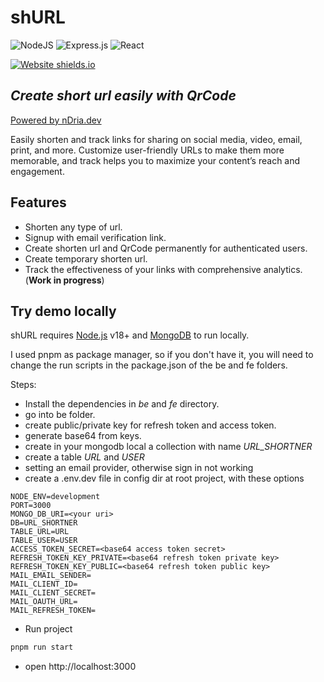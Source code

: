 # shURL
![NodeJS](https://img.shields.io/badge/node.js-6DA55F?style=for-the-badge&logo=node.js&logoColor=white)
![Express.js](https://img.shields.io/badge/express.js-%23404d59.svg?style=for-the-badge&logo=express&logoColor=%2361DAFB)
![React](https://img.shields.io/badge/react-%2320232a.svg?style=for-the-badge&logo=react&logoColor=%2361DAFB)

[![Website shields.io](https://img.shields.io/website-up-down-green-red/http/shields.io.svg)](https://shurl.ndria.dev)


## _Create short url easily with QrCode_

[Powered by nDria.dev](https://ndria.dev/shurl)

Easily shorten and track links for sharing on social media, video, email, print, and more. Customize user-friendly URLs to make them more memorable, and track helps you to maximize your content’s reach and engagement.

## Features

- Shorten any type of url.
- Signup with email verification link.
- Create shorten url and QrCode permanently for authenticated users.
- Create temporary shorten url.
- Track the effectiveness of your links with comprehensive analytics. (**Work in progress**)

## Try demo locally

shURL requires [Node.js](https://nodejs.org/) v18+ and [MongoDB](https://www.mongodb.com/) to run locally.

I used pnpm as package manager, so if you don't have it, you will need to change the run scripts in the package.json of the be and fe folders.

Steps:
- Install the dependencies in _be_ and _fe_ directory.
- go into be folder.
- create public/private key for refresh token and access token.
- generate base64 from keys.
- create in your mongodb local a collection with name _URL_SHORTNER_
- create a table _URL_ and _USER_
- setting an email provider, otherwise sign in not working
- create a .env.dev file in config dir at root project, with these options
```
NODE_ENV=development
PORT=3000
MONGO_DB_URI=<your uri>
DB=URL_SHORTNER
TABLE_URL=URL
TABLE_USER=USER
ACCESS_TOKEN_SECRET=<base64 access token secret>
REFRESH_TOKEN_KEY_PRIVATE=<base64 refresh token private key>
REFRESH_TOKEN_KEY_PUBLIC=<base64 refresh token public key>
MAIL_EMAIL_SENDER=
MAIL_CLIENT_ID=
MAIL_CLIENT_SECRET=
MAIL_OAUTH_URL=
MAIL_REFRESH_TOKEN=
```
- Run project
```sh
pnpm run start
```
- open http://localhost:3000
